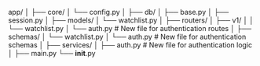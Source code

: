 app/
│
├── core/
│   └── config.py
│
├── db/
│   ├── base.py
│   ├── session.py
│
├── models/
│   └── watchlist.py
│
├── routers/
│   ├── v1/
│   │   └── watchlist.py
│   └── auth.py         # New file for authentication routes
│
├── schemas/
│   └── watchlist.py
│   └── auth.py         # New file for authentication schemas
│
├── services/
│   ├── auth.py         # New file for authentication logic
│
├── main.py
└── __init__.py
